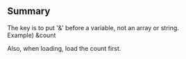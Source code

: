 ## Summary
The key is to put '&' before a variable, not an array or string. <br/>
Example) &count

Also, when loading, load the count first.
